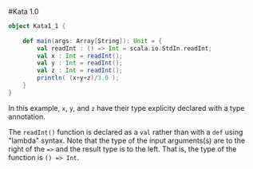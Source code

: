 #Kata 1.0

```scala
object Kata1_1 {
    
    def main(args: Array[String]): Unit = {
        val readInt : () => Int = scala.io.StdIn.readInt;
        val x : Int = readInt();
        val y : Int = readInt();
        val z : Int = readInt(); 
        println( (x+y+z)/3.0 );
    }
}
```

In this example, `x`, `y`, and `z` have their type explicity declared with a type annotation.

The `readInt()` function is declared as a `val` rather than with a `def` using "lambda" syntax.
Note that the type of the input arguments(s) are to the right of the `=>` and the result type is to the left.
That is, the type of the function is `() => Int`. 
